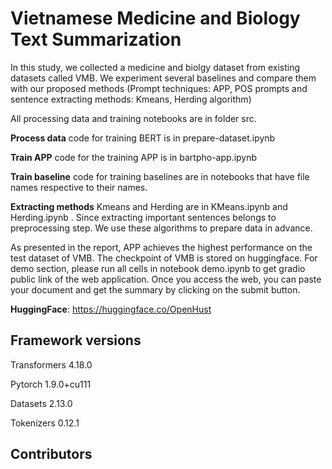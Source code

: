 # Vietnamese Medicine and Biology Text Summarization

In this study, we collected a medicine and biolgy dataset from existing datasets called VMB. We experiment several baselines and compare them with our proposed methods (Prompt techniques: APP, POS prompts and sentence extracting methods: Kmeans, Herding algorithm)

All processing data and training notebooks are in folder src.

**Process data** code for training BERT is in prepare-dataset.ipynb

**Train APP** code for the training APP is in bartpho-app.ipynb

**Train baseline** code for training baselines are in notebooks that have file names respective to their names.

**Extracting methods** Kmeans and Herding are in KMeans.ipynb and Herding.ipynb . Since extracting important sentences belongs to preprocessing step. We use these algorithms to prepare data in advance.

As presented in the report, APP achieves the highest performance on the test dataset of VMB. The checkpoint of VMB is stored on huggingface. For demo section, please run all cells in notebook demo.ipynb to get gradio public link of the web application. Once you access the web, you can paste your document and get the summary by clicking on the submit button.

**HuggingFace**: https://huggingface.co/OpenHust
## Framework versions

Transformers 4.18.0

Pytorch 1.9.0+cu111

Datasets 2.13.0

Tokenizers 0.12.1

## Contributors



